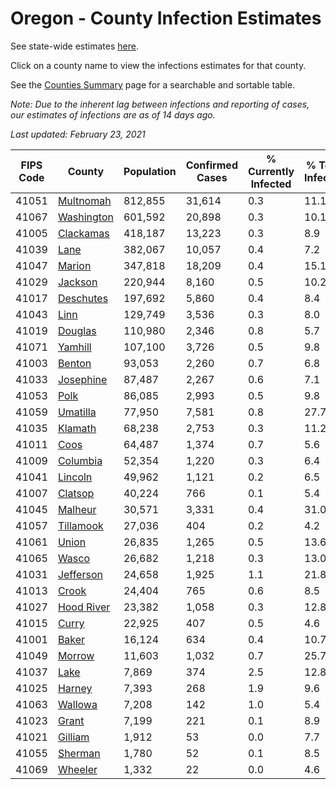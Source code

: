 # Oregon - County Infection Estimates

See state-wide estimates [here](/infections/us-or).

Click on a county name to view the infections estimates for that county.

See the [Counties Summary](/infections/summary-counties) page for a searchable and sortable table.

*Note: Due to the inherent lag between infections and reporting of cases, our estimates of infections are as of 14 days ago.*

*Last updated: February 23, 2021*

|   FIPS Code |                   County |   Population |   Confirmed Cases |   % Currently Infected |   % Total Infected |
|-------------|--------------------------|--------------|-------------------|------------------------|--------------------|
|       41051 |   [Multnomah](multnomah) |      812,855 |            31,614 |                    0.3 |               11.1 |
|       41067 | [Washington](washington) |      601,592 |            20,898 |                    0.3 |               10.1 |
|       41005 |   [Clackamas](clackamas) |      418,187 |            13,223 |                    0.3 |                8.9 |
|       41039 |             [Lane](lane) |      382,067 |            10,057 |                    0.4 |                7.2 |
|       41047 |         [Marion](marion) |      347,818 |            18,209 |                    0.4 |               15.1 |
|       41029 |       [Jackson](jackson) |      220,944 |             8,160 |                    0.5 |               10.2 |
|       41017 |   [Deschutes](deschutes) |      197,692 |             5,860 |                    0.4 |                8.4 |
|       41043 |             [Linn](linn) |      129,749 |             3,536 |                    0.3 |                8.0 |
|       41019 |       [Douglas](douglas) |      110,980 |             2,346 |                    0.8 |                5.7 |
|       41071 |       [Yamhill](yamhill) |      107,100 |             3,726 |                    0.5 |                9.8 |
|       41003 |         [Benton](benton) |       93,053 |             2,260 |                    0.7 |                6.8 |
|       41033 |   [Josephine](josephine) |       87,487 |             2,267 |                    0.6 |                7.1 |
|       41053 |             [Polk](polk) |       86,085 |             2,993 |                    0.5 |                9.8 |
|       41059 |     [Umatilla](umatilla) |       77,950 |             7,581 |                    0.8 |               27.7 |
|       41035 |       [Klamath](klamath) |       68,238 |             2,753 |                    0.3 |               11.2 |
|       41011 |             [Coos](coos) |       64,487 |             1,374 |                    0.7 |                5.6 |
|       41009 |     [Columbia](columbia) |       52,354 |             1,220 |                    0.3 |                6.4 |
|       41041 |       [Lincoln](lincoln) |       49,962 |             1,121 |                    0.2 |                6.5 |
|       41007 |       [Clatsop](clatsop) |       40,224 |               766 |                    0.1 |                5.4 |
|       41045 |       [Malheur](malheur) |       30,571 |             3,331 |                    0.4 |               31.0 |
|       41057 |   [Tillamook](tillamook) |       27,036 |               404 |                    0.2 |                4.2 |
|       41061 |           [Union](union) |       26,835 |             1,265 |                    0.5 |               13.6 |
|       41065 |           [Wasco](wasco) |       26,682 |             1,218 |                    0.3 |               13.0 |
|       41031 |   [Jefferson](jefferson) |       24,658 |             1,925 |                    1.1 |               21.8 |
|       41013 |           [Crook](crook) |       24,404 |               765 |                    0.6 |                8.5 |
|       41027 | [Hood River](hood-river) |       23,382 |             1,058 |                    0.3 |               12.8 |
|       41015 |           [Curry](curry) |       22,925 |               407 |                    0.5 |                4.6 |
|       41001 |           [Baker](baker) |       16,124 |               634 |                    0.4 |               10.7 |
|       41049 |         [Morrow](morrow) |       11,603 |             1,032 |                    0.7 |               25.7 |
|       41037 |             [Lake](lake) |        7,869 |               374 |                    2.5 |               12.8 |
|       41025 |         [Harney](harney) |        7,393 |               268 |                    1.9 |                9.6 |
|       41063 |       [Wallowa](wallowa) |        7,208 |               142 |                    1.0 |                5.4 |
|       41023 |           [Grant](grant) |        7,199 |               221 |                    0.1 |                8.9 |
|       41021 |       [Gilliam](gilliam) |        1,912 |                53 |                    0.0 |                7.7 |
|       41055 |       [Sherman](sherman) |        1,780 |                52 |                    0.1 |                8.5 |
|       41069 |       [Wheeler](wheeler) |        1,332 |                22 |                    0.0 |                4.6 |